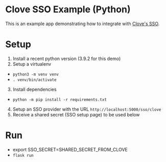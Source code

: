# Clove SSO Example (Python)

This is an example app demonstrating how to integrate with [Clove's SSO](https://hub.cloveapp.io/hc/a/product-single-sign-on).

# Setup

1. Install a recent python version (3.9.2 for this demo)
2. Setup a virtualenv
  * `python3 -m venv venv`
  * `. venv/bin/activate`
3. Install dependencies
  * `python -m pip install -r requirements.txt`
4. Setup an SSO provider with the URL `http://localhost:5000/sso/clove`
5. Receive a shared secret (SSO setup page) to be used below

# Run

* export SSO_SECRET=SHARED_SECRET_FROM_CLOVE
* `flask run`
